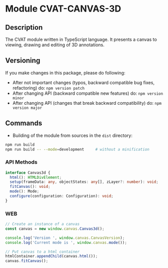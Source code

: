 # Module CVAT-CANVAS-3D

## Description

The CVAT module written in TypeScript language.
It presents a canvas to viewing, drawing and editing of 3D annotations.

## Versioning

If you make changes in this package, please do following:

- After not important changes (typos, backward compatible bug fixes, refactoring) do: `npm version patch`
- After changing API (backward compatible new features) do: `npm version minor`
- After changing API (changes that break backward compatibility) do: `npm version major`

## Commands

- Building of the module from sources in the `dist` directory:

```bash
npm run build
npm run build -- --mode=development     # without a minification
```

### API Methods

```ts
interface Canvas3d {
  html(): HTMLDivElement;
  setup(frameData: any, objectStates: any[], zLayer?: number): void;
  fitCanvas(): void;
  mode(): Mode;
  configure(configuration: Configuration): void;
}
```

### WEB

```js
// Create an instance of a canvas
const canvas = new window.canvas.Canvas3d();

console.log('Version ', window.canvas.CanvasVersion);
console.log('Current mode is ', window.canvas.mode());

// Put canvas to a html container
htmlContainer.appendChild(canvas.html());
canvas.fitCanvas();
```
